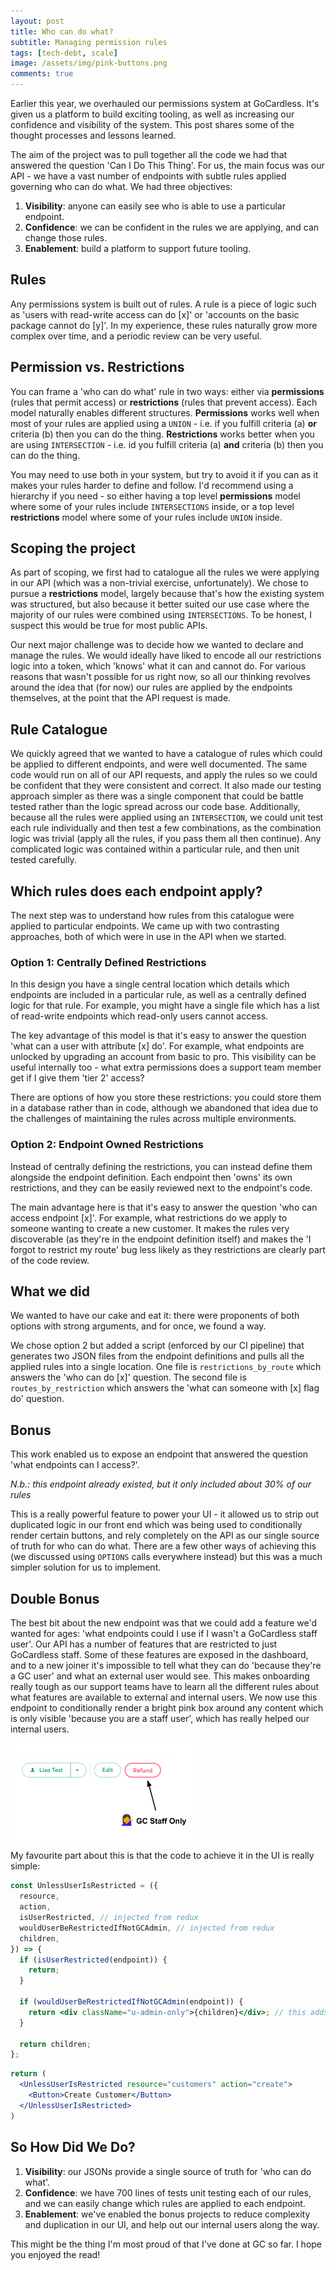 ```yaml
---
layout: post
title: Who can do what?
subtitle: Managing permission rules
tags: [tech-debt, scale]
image: /assets/img/pink-buttons.png
comments: true
---
```


Earlier this year, we overhauled our permissions system at GoCardless. It's given us a platform to build
exciting tooling, as well as increasing our confidence and visibility of the system. This post shares some
of the thought processes and lessons learned.

The aim of the project was to pull together all the code we had that answered the question 'Can I Do This Thing'.
For us, the main focus was our API - we have a vast number of endpoints with subtle rules applied governing who
can do what. We had three objectives:

1. **Visibility**: anyone can easily see who is able to use a particular endpoint.
2. **Confidence**: we can be confident in the rules we are applying, and can change those rules.
3. **Enablement**: build a platform to support future tooling.

## Rules

Any permissions system is built out of rules. A rule is a piece of logic such as 'users with read-write access
can do [x]' or 'accounts on the basic package cannot do [y]'. In my experience, these rules naturally grow
more complex over time, and a periodic review can be very useful.

## Permission vs. Restrictions

You can frame a 'who can do what' rule in two ways: either via **permissions** (rules that permit access) or
**restrictions** (rules that prevent access). Each model naturally enables different structures.
**Permissions** works well when most of your rules are applied using a `UNION` - i.e. if you fulfill criteria (a)
**or** criteria (b) then you can do the thing. **Restrictions** works better when you are using `INTERSECTION` - i.e.
id you fulfill criteria (a) **and** criteria (b) then you can do the thing.

You may need to use both in your system, but try to avoid it if you can as it makes your rules harder to define
and follow. I'd recommend using a hierarchy if you need - so either having a top level **permissions** model where
some of your rules include `INTERSECTIONS` inside, or a top level **restrictions** model where some of your rules
include `UNION` inside. 

## Scoping the project

As part of scoping, we first had to catalogue all the rules we were applying in our API (which was a non-trivial
exercise, unfortunately). We chose to pursue a **restrictions** model, largely because that's how the existing
system was structured, but also because it better suited our use case where the majority of our rules were
combined using `INTERSECTIONS`. To be honest, I suspect this would be true for most public APIs.

Our next major challenge was to decide how we wanted to declare and manage the rules. We would ideally have liked
to encode all our restrictions logic into a token, which 'knows' what it can and cannot do. For various reasons
that wasn't possible for us right now, so all our thinking revolves around the idea that (for now) our rules are
applied by the endpoints themselves, at the point that the API request is made.

## Rule Catalogue

We quickly agreed that we wanted to have a catalogue of rules which could be applied to different endpoints, and
were well documented. The same code would run on all of our API requests, and apply the rules so we could be 
confident that they were consistent and correct. It also made our testing approach simpler as there was a single
component that could be battle tested rather than the logic spread across our code base. Additionally, because all
the rules were applied using an `INTERSECTION`, we could unit test each rule individually and then test
a few combinations, as the combination logic was trivial (apply all the rules, if you pass them all then continue).
Any complicated logic was contained within a particular rule, and then unit tested carefully.

## Which rules does each endpoint apply?

The next step was to understand how rules from this catalogue were applied to particular endpoints. We came up with
two contrasting approaches, both of which were in use in the API when we started.

### Option 1: Centrally Defined Restrictions

In this design you have a single central location which details which endpoints are included in a particular
rule, as well as a centrally defined logic for that rule. For example, you might have a single file which has 
a list of read-write endpoints which read-only users cannot access.

The key advantage of this model is that it's easy to answer the question 'what can a user with attribute [x] do'.
For example, what endpoints are unlocked by upgrading an account from basic to pro. This visibility can be useful
internally too - what extra permissions does a support team member get if I give them 'tier 2' access? 

There are options of how you store these restrictions: you could store them in a database rather than in code,
although we abandoned that idea due to the challenges of maintaining the rules across multiple environments.

### Option 2: Endpoint Owned Restrictions

Instead of centrally defining the restrictions, you can instead define them alongside the endpoint definition.
Each endpoint then 'owns' its own restrictions, and they can be easily reviewed next to the endpoint's code.

The main advantage here is that it's easy to answer the question 'who can access endpoint [x]'. For example,
what restrictions do we apply to someone wanting to create a new customer. It makes the rules very discoverable
(as they're in the endpoint definition itself) and makes the 'I forgot to restrict my route' bug less likely as
they restrictions are clearly part of the code review.

## What we did

We wanted to have our cake and eat it: there were proponents of both options with strong arguments, and for once,
we found a way.

We chose option 2 but added a script (enforced by our CI pipeline) that generates two JSON files from the endpoint
definitions and pulls all the applied rules into a single location. One file is `restrictions_by_route` which
answers the 'who can do [x]' question. The second file is `routes_by_restriction` which answers the 'what can
someone with [x] flag do' question.

## Bonus

This work enabled us to expose an endpoint that answered the question 'what endpoints can I access?'.

*N.b.: this endpoint already existed, but it only included about 30% of our rules*

This is a really powerful feature to power your UI - it allowed us to strip out duplicated logic in our
front end which was being used to conditionally render certain buttons, and rely completely on the API as our
single source of truth for who can do what. There are a few other ways of achieving this (we discussed using `OPTIONS`
calls everywhere instead) but this was a much simpler solution for us to implement.

## Double Bonus

The best bit about the new endpoint was that we could add a feature we'd wanted for ages: 'what endpoints could
I use if I wasn't a GoCardless staff user'. Our API has a number of features that are restricted to just GoCardless
staff. Some of these features are exposed in the dashboard, and to a new joiner it's impossible to tell what they
can do 'because they're a GC user' and what an external user would see. This makes onboarding really tough as our
support teams have to learn all the different rules about what features are available to external and internal users.
We now use this endpoint to conditionally render a bright pink box around any content which is only visible 'because 
you are a staff user', which has really helped our internal users.

<img src="/assets/img/pink-buttons.png" width="300px" >

My favourite part about this is that the code to achieve it in the UI is really simple:

```jsx
const UnlessUserIsRestricted = ({
  resource,
  action,
  isUserRestricted, // injected from redux
  wouldUserBeRestrictedIfNotGCAdmin, // injected from redux
  children,
}) => {
  if (isUserRestricted(endpoint)) {
    return;
  }

  if (wouldUserBeRestrictedIfNotGCAdmin(endpoint)) {
    return <div className="u-admin-only">{children}</div>; // this adds the pink box
  }

  return children;
};
```

```jsx
return (
  <UnlessUserIsRestricted resource="customers" action="create">
    <Button>Create Customer</Button>
  </UnlessUserIsRestricted>
)
```

## So How Did We Do?

1. **Visibility**: our JSONs provide a single source of truth for 'who can do what'.
2. **Confidence**: we have 700 lines of tests unit testing each of our rules, and we can easily change which rules are applied to each endpoint.
3. **Enablement**: we've enabled the bonus projects to reduce complexity and duplication in our UI, and help out our internal users along the way.

This might be the thing I'm most proud of that I've done at GC so far. I hope you enjoyed the read!
